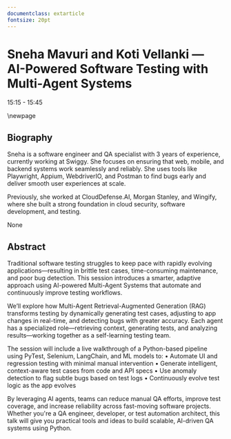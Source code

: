 ```yaml
---
documentclass: extarticle
fontsize: 20pt
---
```


# Sneha Mavuri and Koti Vellanki — AI-Powered Software Testing with Multi-Agent Systems

15:15 - 15:45

\newpage

## Biography

Sneha is a software engineer and QA specialist with 3 years of experience, currently working at Swiggy. She focuses on ensuring that web, mobile, and backend systems work seamlessly and reliably. She uses tools like Playwright, Appium, WebdriverIO, and Postman to find bugs early and deliver smooth user experiences at scale.

Previously, she worked at CloudDefense.AI, Morgan Stanley, and Wingify, where she built a strong foundation in cloud security, software development, and testing.

None

## Abstract

Traditional software testing struggles to keep pace with rapidly evolving applications—resulting in brittle test cases, time-consuming maintenance, and poor bug detection. This session introduces a smarter, adaptive approach using AI-powered Multi-Agent Systems that automate and continuously improve testing workflows.

We’ll explore how Multi-Agent Retrieval-Augmented Generation (RAG) transforms testing by dynamically generating test cases, adjusting to app changes in real-time, and detecting bugs with greater accuracy. Each agent has a specialized role—retrieving context, generating tests, and analyzing results—working together as a self-learning testing team.

The session will include a live walkthrough of a Python-based pipeline using PyTest, Selenium, LangChain, and ML models to:
• Automate UI and regression testing with minimal manual intervention
• Generate intelligent, context-aware test cases from code and API specs
• Use anomaly detection to flag subtle bugs based on test logs
• Continuously evolve test logic as the app evolves

By leveraging AI agents, teams can reduce manual QA efforts, improve test coverage, and increase reliability across fast-moving software projects. Whether you're a QA engineer, developer, or test automation architect, this talk will give you practical tools and ideas to build scalable, AI-driven QA systems using Python.

